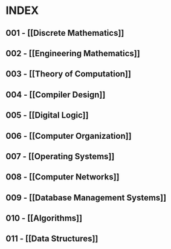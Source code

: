 # INDEX

## 001 - [[Discrete Mathematics]]
## 002 - [[Engineering Mathematics]]
## 003 - [[Theory of Computation]]
## 004 - [[Compiler Design]]
## 005 - [[Digital Logic]]
## 006 - [[Computer Organization]]
## 007 - [[Operating Systems]]
## 008 - [[Computer Networks]]
## 009 - [[Database Management Systems]]
## 010 - [[Algorithms]]
## 011 - [[Data Structures]]